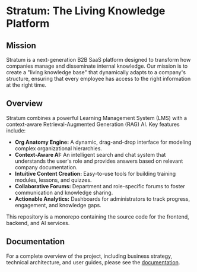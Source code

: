 # Stratum: The Living Knowledge Platform

## Mission

Stratum is a next-generation B2B SaaS platform designed to transform how companies manage and disseminate internal knowledge. Our mission is to create a "living knowledge base" that dynamically adapts to a company's structure, ensuring that every employee has access to the right information at the right time.

## Overview

Stratum combines a powerful Learning Management System (LMS) with a context-aware Retrieval-Augmented Generation (RAG) AI. Key features include:

*   **Org Anatomy Engine:** A dynamic, drag-and-drop interface for modeling complex organizational hierarchies.
*   **Context-Aware AI:** An intelligent search and chat system that understands the user's role and provides answers based on relevant company documentation.
*   **Intuitive Content Creation:** Easy-to-use tools for building training modules, lessons, and quizzes.
*   **Collaborative Forums:** Department and role-specific forums to foster communication and knowledge sharing.
*   **Actionable Analytics:** Dashboards for administrators to track progress, engagement, and knowledge gaps.

This repository is a monorepo containing the source code for the frontend, backend, and AI services.

## Documentation

For a complete overview of the project, including business strategy, technical architecture, and user guides, please see the [documentation](./docs/).